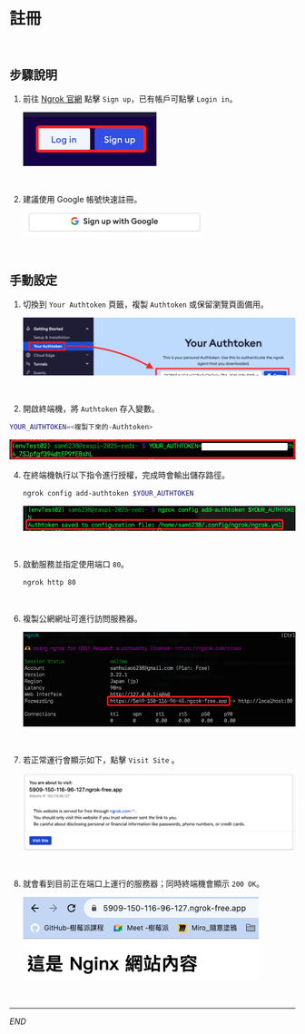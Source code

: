 # 註冊

<br>

## 步驟說明

1. 前往 [Ngrok 官網](https://ngrok.com/) 點擊 `Sign up`，已有帳戶可點擊 `Login in`。

    ![](images/img_32.png)

<br>

2. 建議使用 Google 帳號快速註冊。

    ![](images/img_33.png)

<br>

## 手動設定

1. 切換到 `Your Authtoken` 頁籤，複製 `Authtoken` 或保留瀏覽頁面備用。

    ![](images/img_31.png)

<br>

2. 開啟終端機，將 `Authtoken` 存入變數。

```bash
YOUR_AUTHTOKEN=<複製下來的-Authtoken>
```

![](images/img_167.png)

4. 在終端機執行以下指令進行授權，完成時會輸出儲存路徑。

    ```bash
    ngrok config add-authtoken $YOUR_AUTHTOKEN
    ```

    ![](images/img_118.png)

<br>

5. 啟動服務並指定使用端口 `80`。

    ```bash
    ngrok http 80
    ```

<br>

6. 複製公網網址可進行訪問服務器。

    ![](images/img_140.png)

<br>

7. 若正常運行會顯示如下，點擊 `Visit Site` 。

    ![](images/img_96.png)

<br>

8. 就會看到目前正在端口上運行的服務器；同時終端機會顯示 `200 OK`。

    ![](images/img_97.png)

<br>

___

_END_